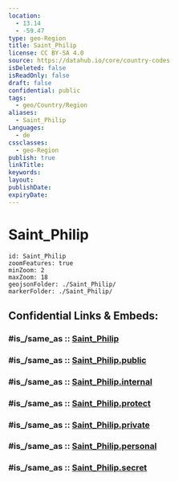 ```yaml
---
location:
  - 13.14
  - -59.47
type: geo-Region
title: Saint_Philip
license: CC BY-SA 4.0
source: https://datahub.io/core/country-codes
isDeleted: false
isReadOnly: false
draft: false
confidential: public
tags:
  - geo/Country/Region
aliases:
  - Saint_Philip
Languages:
  - de
cssclasses:
  - geo-Region
publish: true
linkTitle:
keywords:
layout:
publishDate:
expiryDate:
---
```


# Saint_Philip

```leaflet
id: Saint_Philip
zoomFeatures: true 
minZoom: 2 
maxZoom: 18
geojsonFolder: ./Saint_Philip/
markerFolder: ./Saint_Philip/
```


## Confidential Links & Embeds: 

### #is_/same_as :: [Saint_Philip](/_Standards/Earth/Continent/America~Caribbean/Barbados/Provinces~Barbados/Saint_Philip.md) 

### #is_/same_as :: [Saint_Philip.public](/_public/Earth/Continent/America~Caribbean/Barbados/Provinces~Barbados/Saint_Philip.public.md) 

### #is_/same_as :: [Saint_Philip.internal](/_internal/Earth/Continent/America~Caribbean/Barbados/Provinces~Barbados/Saint_Philip.internal.md) 

### #is_/same_as :: [Saint_Philip.protect](/_protect/Earth/Continent/America~Caribbean/Barbados/Provinces~Barbados/Saint_Philip.protect.md) 

### #is_/same_as :: [Saint_Philip.private](/_private/Earth/Continent/America~Caribbean/Barbados/Provinces~Barbados/Saint_Philip.private.md) 

### #is_/same_as :: [Saint_Philip.personal](/_personal/Earth/Continent/America~Caribbean/Barbados/Provinces~Barbados/Saint_Philip.personal.md) 

### #is_/same_as :: [Saint_Philip.secret](/_secret/Earth/Continent/America~Caribbean/Barbados/Provinces~Barbados/Saint_Philip.secret.md)

